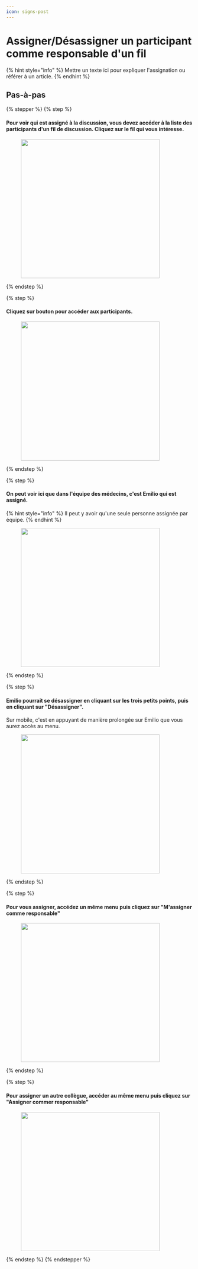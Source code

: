 ```yaml
---
icon: signs-post
---
```


# Assigner/Désassigner un participant comme responsable d'un fil

{% hint style="info" %}
Mettre un texte ici pour expliquer l'assignation ou référer à un article.
{% endhint %}

## Pas-à-pas

{% stepper %}
{% step %}
#### Pour voir qui est assigné à la discussion, vous devez accéder à la liste des participants d'un fil de discussion. Cliquez sur le fil qui vous intéresse.

<div align="left"><figure><img src="../../.gitbook/assets/Assigner_Désassigner un participant comme responsable dun fil - Step 1.jpeg" alt="" width="375"><figcaption></figcaption></figure></div>
{% endstep %}

{% step %}
#### Cliquez sur bouton pour accéder aux participants.

<div align="left"><figure><img src="../../.gitbook/assets/Assigner_Désassigner un participant comme responsable dun fil - Step 2.jpeg" alt="" width="375"><figcaption></figcaption></figure></div>
{% endstep %}

{% step %}
#### On peut voir ici que dans l'équipe des médecins, c'est Emilio qui est assigné.

{% hint style="info" %}
Il peut y avoir qu'une seule personne assignée par équipe.
{% endhint %}

<div align="left"><figure><img src="../../.gitbook/assets/Assigner_Désassigner un participant comme responsable dun fil - Step 3.jpeg" alt="" width="375"><figcaption></figcaption></figure></div>
{% endstep %}

{% step %}
#### Emilio pourrait se désassigner en cliquant sur les trois petits points, puis en cliquant sur "Désassigner".

Sur mobile, c'est en appuyant de manière prolongée sur Emilio que vous aurez accès au menu.

<div align="left"><figure><img src="../../.gitbook/assets/Assigner_Désassigner un participant comme responsable dun fil - Step 5.jpeg" alt="" width="375"><figcaption></figcaption></figure></div>
{% endstep %}

{% step %}
#### Pour vous assigner, accédez un même menu puis cliquez sur "M'assigner comme responsable"

<div align="left"><figure><img src="../../.gitbook/assets/Assigner_Désassigner un participant comme responsable dun fil - Step 6.jpeg" alt="" width="375"><figcaption></figcaption></figure></div>
{% endstep %}

{% step %}
#### Pour assigner un autre collègue, accéder au même menu puis cliquez sur "Assigner commer responsable"

<div align="left"><figure><img src="../../.gitbook/assets/Assigner_Désassigner un participant comme responsable dun fil - Step 8.jpeg" alt="" width="375"><figcaption></figcaption></figure></div>
{% endstep %}
{% endstepper %}
